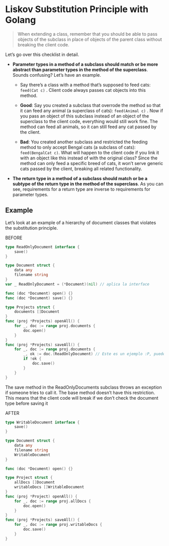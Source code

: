 # Liskov Substitution Principle with Golang

> When extending a class, remember that you should be able to pass objects of the subclass in place of objects of the parent class without breaking the client code.

Let’s go over this checklist in detail.

- **Parameter types in a method of a subclass should match or be more abstract than parameter types in the method of the superclass**. Sounds confusing? Let’s have an example.

    - Say there’s a class with a method that’s supposed to feed cats: `feed(Cat c)` . Client code always passes cat objects into this method.

    - **Good**: Say you created a subclass that overrode the method so that it can feed any animal (a superclass of cats): `feed(Animal c)` . Now if you pass an object of this subclass instead of an object of the superclass to the client code,
everything would still work fine. The method can feed all animals, so it can still feed any cat passed by the client.

    - **Bad**: You created another subclass and restricted the feeding method to only accept Bengal cats (a subclass of cats): `feed(BengalCat c)`. What will happen to the client code if you link it with an object like this instead of with the original class? Since the method can only feed a specific breed of cats, it won’t serve generic cats passed by the client, breaking all related functionality.

- **The return type in a method of a subclass should match or be a subtype of the return type in the method of the superclass**. As you can see, requirements for a return type are inverse to requirements for parameter types.

## Example
Let’s look at an example of a hierarchy of document classes that violates the substitution principle.

BEFORE

```go
type ReadOnlyDocument interface {
    save()
}

type Document struct {
    data any
    filename string
}
var _ ReadOnlyDocument = (*Document)(nil) // aplica la interface

func (doc *Document) open() {}
func (doc *Document) save() {}

type Projects struct {
    documents []Document
}
func (proj *Projects) openAll() {
    for _, doc := range proj.documents {
        doc.open()
    }
}
func (proj *Projects) saveAll() {
    for _, doc := range proj.documents {
        _, ok := doc.(ReadOnlyDocument) // Este es un ejemplo :P, puede que este mal mi reinterpretación
        if !ok {
            doc.save()
        }
    }
}
```

The save method in the ReadOnlyDocuments subclass throws an exception if someone tries to call it. The base method
doesn’t have this restriction. This means that the client code will break if we don’t check the document type before saving it

AFTER

```go
type WritableDocument interface {
    save()
}

type Document struct {
    data any
    filename string
    WritableDocument
}

func (doc *Document) open() {}

type Project struct {
    allDocs []Document
    writableDocs []WritableDocument
}
func (proj *Project) openAll() {
    for _, doc := range proj.allDocs {
        doc.open()
    }
}
func (proj *Projects) saveAll() {
    for _, doc := range proj.writableDocs {
        doc.save()
    }
}
```